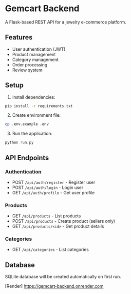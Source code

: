 # Gemcart Backend

A Flask-based REST API for a jewelry e-commerce platform.

## Features

- User authentication (JWT)
- Product management
- Category management
- Order processing
- Review system

## Setup

1. Install dependencies:
```bash
pip install -r requirements.txt
```

2. Create environment file:
```bash
cp .env.example .env
```

3. Run the application:
```bash
python run.py
```

## API Endpoints

### Authentication
- POST `/api/auth/register` - Register user
- POST `/api/auth/login` - Login user
- GET `/api/auth/profile` - Get user profile

### Products
- GET `/api/products` - List products
- POST `/api/products` - Create product (sellers only)
- GET `/api/products/<id>` - Get product details

### Categories
- GET `/api/categories` - List categories

## Database

SQLite database will be created automatically on first run.

[Render] https://gemcart-backend.onrender.com
